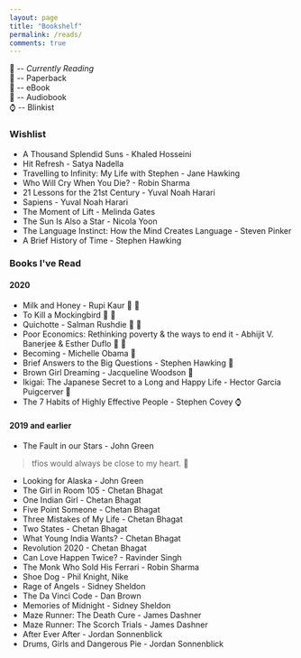 ```yaml
---
layout: page
title: "Bookshelf"
permalink: /reads/
comments: true
---
```

:green_book: -- <i>Currently Reading</i><br>
:closed_book: -- Paperback<br>
:floppy_disk: -- eBook<br>
:loudspeaker: -- Audiobook<br>
:watch: -- Blinkist<br>

### Wishlist
* A Thousand Splendid Suns - Khaled Hosseini
* Hit Refresh - Satya Nadella
* Travelling to Infinity: My Life with Stephen - Jane Hawking
* Who Will Cry When You Die? - Robin Sharma
* 21 Lessons for the 21st Century - Yuval Noah Harari
* Sapiens - Yuval Noah Harari
* The Moment of Lift - Melinda Gates
* The Sun Is Also a Star - Nicola Yoon
* The Language Instinct: How the Mind Creates Language - Steven Pinker
* A Brief History of Time - Stephen Hawking

### Books I've Read
#### 2020

* Milk and Honey - Rupi Kaur :floppy_disk: :green_book:
* To Kill a Mockingbird :floppy_disk: :green_book:
* Quichotte - Salman Rushdie :closed_book: :green_book:
* Poor Economics: Rethinking poverty & the ways to end it - Abhijit V. Banerjee & Esther Duflo :closed_book: :green_book:
* Becoming - Michelle Obama :loudspeaker:
* Brief Answers to the Big Questions - Stephen Hawking :floppy_disk:
* Brown Girl Dreaming - Jacqueline Woodson :floppy_disk:
* Ikigai: The Japanese Secret to a Long and Happy Life - Hector Garcia Puigcerver :floppy_disk:
* The 7 Habits of Highly Effective People - Stephen Covey :watch:


#### 2019 and earlier

* The Fault in our Stars - John Green
> tfios would always be close to my heart. 💜

* Looking for Alaska - John Green
* The Girl in Room 105 - Chetan Bhagat
* One Indian Girl - Chetan Bhagat
* Five Point Someone - Chetan Bhagat
* Three Mistakes of My Life - Chetan Bhagat
* Two States - Chetan Bhagat
* What Young India Wants? - Chetan Bhagat
* Revolution 2020 - Chetan Bhagat
* Can Love Happen Twice? - Ravinder Singh
* The Monk Who Sold His Ferrari - Robin Sharma
* Shoe Dog - Phil Knight, Nike
* Rage of Angels - Sidney Sheldon
* The Da Vinci Code - Dan Brown
* Memories of Midnight - Sidney Sheldon
* Maze Runner: The Death Cure - James Dashner
* Maze Runner: The Scorch Trials - James Dashner
* After Ever After - Jordan Sonnenblick
* Drums, Girls and Dangerous Pie - Jordan Sonnenblick
